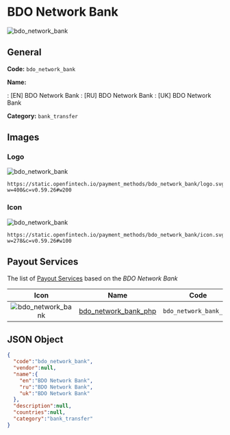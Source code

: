 
# BDO Network Bank 
![bdo_network_bank](https://static.openfintech.io/payment_methods/bdo_network_bank/logo.svg?w=400&c=v0.59.26#w200)  

## General 
**Code:** `bdo_network_bank` 
 
**Name:** 
 
:	[EN] BDO Network Bank 
:	[RU] BDO Network Bank 
:	[UK] BDO Network Bank 
 
**Category:** `bank_transfer` 
 

## Images 

### Logo 
![bdo_network_bank](https://static.openfintech.io/payment_methods/bdo_network_bank/logo.svg?w=400&c=v0.59.26#w200)  

```
https://static.openfintech.io/payment_methods/bdo_network_bank/logo.svg?w=400&c=v0.59.26#w200
```  

### Icon 
![bdo_network_bank](https://static.openfintech.io/payment_methods/bdo_network_bank/icon.svg?w=278&c=v0.59.26#w100)  

```
https://static.openfintech.io/payment_methods/bdo_network_bank/icon.svg?w=278&c=v0.59.26#w100
```  

## Payout Services 
 
The list of [Payout Services](/payout-services/) based on the _BDO Network Bank_ 

|Icon|Name|Code| 
|:---:|:---:|:---:| 
|![bdo_network_bank](https://static.openfintech.io/payout_methods/bdo_network_bank/icon.png?w=278&c=v0.59.26#w40) |[bdo_network_bank_php](/payout-services/bdo_network_bank_php/)|`bdo_network_bank_php`| 
 

## JSON Object 

```json
{
  "code":"bdo_network_bank",
  "vendor":null,
  "name":{
    "en":"BDO Network Bank",
    "ru":"BDO Network Bank",
    "uk":"BDO Network Bank"
  },
  "description":null,
  "countries":null,
  "category":"bank_transfer"
}
```  
